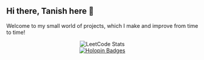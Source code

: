 ## Hi there, Tanish here 👋
Welcome to my small world of projects, which I make and improve from time to time!

<!--
## Interests
<ul>
  <li>Linux</li>
  <li>Game Development</li>
  <li>Web Development</li>
  <li>Competitive Programming</li>
</ul>

## Hobbies
<ul>
  <li>Reading books</li>
  <li>Speedcubing</li>
  <li>Indian Bamboo flute</li>
</ul>
-->

<p align="center">
  <img src="https://leetcode.card.workers.dev/tanishbhongade?theme=dark&font=baloo&extension=null" alt="LeetCode Stats" /><br>
  <a href="https://holopin.io/@tanishbhongade">
    <img src="https://holopin.me/tanishbhongade" alt="Holopin Badges" />
  </a>
</p>


<!--
**tanishbhongade/tanishbhongade** is a ✨ _special_ ✨ repository because its `README.md` (this file) appears on your GitHub profile.

Here are some ideas to get you started:

- 🔭 I’m currently working on ...
- 🌱 I’m currently learning ...
- 👯 I’m looking to collaborate on ...
- 🤔 I’m looking for help with ...
- 💬 Ask me about ...
- 📫 How to reach me: ...
- 😄 Pronouns: ...
- ⚡ Fun fact: ...
-->
